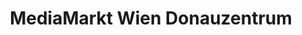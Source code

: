 ---
title: "MediaMarkt Wien Donauzentrum"
url: /wien/mediamarkt-wien-donauzentrum/
shop: Elektronik
---